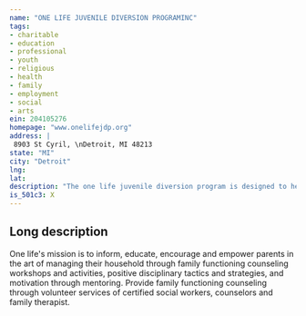 ```yaml
---
name: "ONE LIFE JUVENILE DIVERSION PROGRAMINC"
tags:
- charitable
- education
- professional
- youth
- religious
- health
- family
- employment
- social
- arts
ein: 204105276
homepage: "www.onelifejdp.org"
address: |
 8903 St Cyril, \nDetroit, MI 48213
state: "MI"
city: "Detroit"
lng: 
lat: 
description: "The one life juvenile diversion program is designed to help in the process of correcting negative behavior, attitudes, and criminal activity in at-risk youth between the ages of 6-15, through 12 weekend sessions of leadership development training, family functioning counseling and spiritual growth. "
is_501c3: X
---
```


## Long description

One life's mission is to inform, educate, encourage and empower parents in the art of managing their household through family functioning counseling workshops and activities, positive disciplinary tactics and strategies, and motivation through mentoring. Provide family functioning counseling through volunteer services of certified social workers, counselors and family therapist. 
